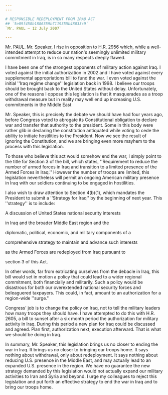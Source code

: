 ```yaml
---
---

# RESPONSIBLE REDEPLOYMENT FROM IRAQ ACT
## `5e09f458b1886359b7119355b48033c9`
`Mr. PAUL — 12 July 2007`

---
```



Mr. PAUL. Mr. Speaker, I rise in opposition to H.R. 2956 which, while 
a well-intended attempt to reduce our nation's seemingly unlimited 
military commitment in Iraq, is in so many respects deeply flawed.

I have been one of the strongest opponents of military action against 
Iraq. I voted against the initial authorization in 2002 and I have 
voted against every supplemental appropriations bill to fund the war. I 
even voted against the initial ''Iraq regime change'' legislation back 
in 1998. I believe our troops should be brought back to the United 
States without delay. Unfortunately, one of the reasons I oppose this 
legislation is that it masquerades as a troop withdrawal measure but in 
reality may well end up increasing U.S. commitments in the Middle East

Mr. Speaker, this is precisely the debate we should have had four 
years ago, before Congress voted to abrogate its Constitutional 
obligation to declare war and transfer that authority to the president. 
Some in this body were rather glib in declaring the constitution 
antiquated while voting to cede the ability to initiate hostilities to 
the President. Now we see the result of ignoring the Constitution, and 
we are bringing even more mayhem to the process with this legislation.

To those who believe this act would somehow end the war, I simply 
point to the title for Section 3 of the bill, which states, 
''Requirement to reduce the number of armed forces in Iraq and 
transition to a limited presence of the Armed Forces in Iraq.'' However 
the number of troops are limited, this legislation nevertheless will 
permit an ongoing American military presence in Iraq with our soldiers 
continuing to be engaged in hostilities.

I also wish to draw attention to Section 4(b)(1), which mandates the 
President to submit a ''Strategy for Iraq'' by the beginning of next 
year. This ''strategy'' is to include:




 A discussion of United States national security interests 


 in Iraq and the broader Middle East region and the 


 diplomatic, political, economic, and military components of a 


 comprehensive strategy to maintain and advance such interests 


 as the Armed Forces are redeployed from Iraq pursuant to 


 section 3 of this Act.


In other words, far from extricating ourselves from the debacle in 
Iraq, this bill would set in motion a policy that could lead to a wider 
regional commitment, both financially and militarily. Such a policy 
would be disastrous for both our overextended national security forces 
and beleaguered taxpayers. This could, in fact, amount to an 
authorization for a region-wide ''surge.''

Congress' job is to change the policy on Iraq, not to tell the 
military leaders how many troops they should have. I have attempted to 
do this with H.R. 2605, a bill to sunset after a six month period the 
authorization for military activity in Iraq. During this period a new 
plan for Iraq could be discussed and agreed. Plan first, authorization 
next, execution afterward. That is what we should be doing in Iraq.

In summary, Mr. Speaker, this legislation brings us no closer to 
ending the war in Iraq. It brings us no closer to bringing our troops 
home. It says nothing about withdrawal, only about redeployment. It 
says nothing about reducing U.S. presence in the Middle East, and may 
actually lead to an expanded U.S. presence in the region. We have no 
guarantee the new strategy demanded by this legislation would not 
actually expand our military activities to Iran and Syria and beyond. I 
urge my colleagues to reject this legislation and put forth an 
effective strategy to end the war in Iraq and to bring our troops home.